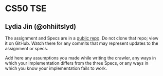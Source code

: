 # CS50 TSE
## Lydia Jin (@ohhiitslyd)

The assignment and Specs are in a [public repo](https://github.com/CS50DartmouthSPS24/labs/tse).
Do not clone that repo; view it on GitHub.
Watch there for any commits that may represent updates to the assignment or specs.

Add here any assumptions you made while writing the crawler, any ways in which your implementation differs from the three Specs, or any ways in which you know your implementation fails to work.

